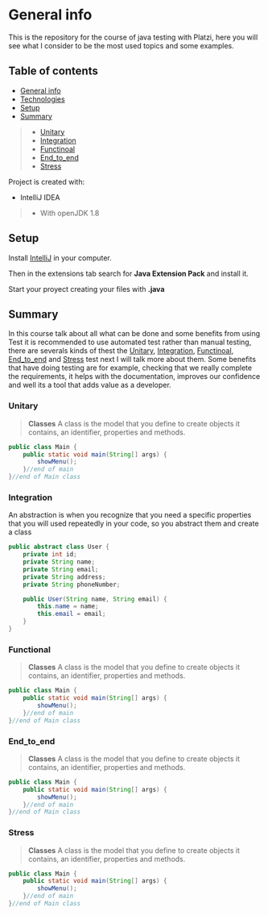 # General info
This is the repository for the course of java testing with Platzi, here you will see what I consider to be the most used topics and some examples.

## Table of contents
* [General info](#general-info)
* [Technologies](#technologies)
* [Setup](#setup)
* [Summary](#summary)
> * [Unitary](#unitary)
> * [Integration](#integration)
> * [Functinoal](#functional)
> * [End_to_end](#end_to_end)
> * [Stress](#stress)

Project is created with:
* IntelliJ IDEA
> * With openJDK 1.8 

	
## Setup
Install [IntelliJ](https://www.jetbrains.com/es-es/idea/download/#section=windows) in your computer.

Then in the extensions tab search for **Java Extension Pack** and install it.

Start your proyect creating your files with **.java**  

## Summary
In this course talk about all what can be done and some benefits from using Test it is recommended to use automated test rather than manual testing, there are severals kinds of thest the [Unitary](#unitary), [Integration](#integration), [Functinoal](#functional), [End_to_end](#end_to_end) and [Stress](#stress) test next I will talk more about them. Some benefits that have doing testing are for example, checking that we really complete the requirements, it helps with the documentation, improves our confidence and well its a tool that adds value as a developer.

### Unitary
> **Classes** A class is the model that you define to create objects it contains, an identifier, properties and methods.
```java
public class Main {
    public static void main(String[] args) {
        showMenu();
    }//end of main
}//end of Main class
```
### Integration
An abstraction is when you recognize that you need a specific properties that you will used repeatedly in your code, so you abstract them and create a class
```java
public abstract class User {
    private int id;
    private String name;
    private String email;
    private String address;
    private String phoneNumber;

    public User(String name, String email) {
        this.name = name;
        this.email = email;
    }
}
```
### Functional
> **Classes** A class is the model that you define to create objects it contains, an identifier, properties and methods.
```java
public class Main {
    public static void main(String[] args) {
        showMenu();
    }//end of main
}//end of Main class
```
### End_to_end
> **Classes** A class is the model that you define to create objects it contains, an identifier, properties and methods.
```java
public class Main {
    public static void main(String[] args) {
        showMenu();
    }//end of main
}//end of Main class
```
### Stress
> **Classes** A class is the model that you define to create objects it contains, an identifier, properties and methods.
```java
public class Main {
    public static void main(String[] args) {
        showMenu();
    }//end of main
}//end of Main class
```
